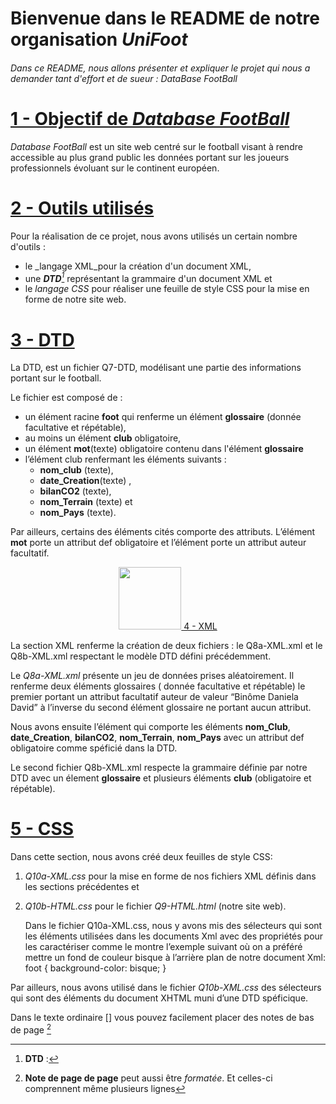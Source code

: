 # Bienvenue dans le README de notre organisation _UniFoot_

###### <p> Dans ce README, nous allons présenter et expliquer le projet qui nous a demander tant d'effort et de sueur : _DataBase FootBall_

# <u> 1 - Objectif de _Database FootBall_</u>

_Database FootBall_ est un site web centré sur le football visant à rendre accessible au plus grand public les données portant sur les joueurs professionnels évoluant sur le continent européen.

# <u> 2 - Outils utilisés </u>

Pour la réalisation de ce projet, nous avons utilisés un certain nombre d'outils :
- le _langage XML_pour la création d'un document XML,
- une _**DTD**[^1]_ représentant la grammaire d'un document XML et
- le _langage CSS_ pour réaliser une feuille de style CSS pour la mise en forme de notre site web.

# <u> 3 - DTD </u>
La DTD, est un fichier Q7-DTD, modélisant une partie des informations portant sur le football.

Le fichier est composé de :
- un élément racine **foot**  qui renferme un élément **glossaire** (donnée facultative et répétable),
- au moins un élément **club** obligatoire,
- un élément **mot**(texte) obligatoire contenu dans l'élément **glossaire**
- l’élément club renfermant les éléments suivants : 
    - **nom_club** (texte), 
    - **date_Creation**(texte) , 
    - **bilanCO2** (texte), 
    - **nom_Terrain** (texte) et 
    - **nom_Pays** (texte).

Par ailleurs, certains des éléments cités comporte des attributs. L’élément **mot** porte un attribut def obligatoire et l’élément <glossaire> porte un attribut auteur facultatif.

<p align="center">
<img src=/images/fichier_DTD.jpg width="100px>
</p>

*Image du fichier DTD*


# <u> 4 - XML </u>

La section XML renferme la création de deux fichiers : le Q8a-XML.xml et le Q8b-XML.xml respectant le modèle DTD défini précédemment. 

Le _Q8a-XML.xml_ présente un jeu de données prises aléatoirement. Il renferme deux éléments glossaires ( donnée facultative et répétable) le premier portant un attribut facultatif auteur de valeur “Binôme Daniela David” à l’inverse du second élément glossaire ne portant aucun attribut. 

Nous avons ensuite l’élément <club> qui comporte les éléments **nom_Club**, **date_Creation**, **bilanCO2**, **nom_Terrain**, **nom_Pays** avec un attribut def obligatoire comme spéficié dans la DTD. 

Le second fichier  Q8b-XML.xml respecte la grammaire définie par notre DTD avec un élement **glossaire** et plusieurs éléments **club** (obligatoire et répétable).


# <u> 5 - CSS </u>

Dans cette section, nous avons créé deux feuilles de style CSS: 
1. _Q10a-XML.css_ pour la mise en forme de nos fichiers XML définis dans les sections précédentes et 
2. _Q10b-HTML.css_ pour le fichier _Q9-HTML.html_ (notre site web).

	Dans le fichier  Q10a-XML.css, nous y avons mis des sélecteurs qui sont les éléments utilisées dans les documents Xml avec des propriétés pour les caractériser comme le montre l’exemple suivant où on a préféré mettre un fond de couleur bisque à l’arrière plan de notre document Xml: foot { background-color: bisque; }

Par ailleurs, nous avons utilisé dans le fichier _Q10b-XML.css_ des sélecteurs qui sont des éléments du document XHTML muni d’une DTD spéficique.




Dans le texte ordinaire [] vous pouvez facilement placer des notes de bas de page [^2]
[^1]: **DTD** : 
[^2]: **Note de page de page** peut aussi être *formatée*.
Et celles-ci comprennent même plusieurs lignes